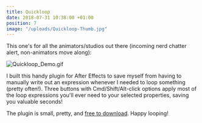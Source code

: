 ```yaml
---
title: Quickloop
date: 2018-07-31 10:38:00 +01:00
position: 7
image: "/uploads/Quickloop-Thumb.jpg"
---
```


This one's for all the animators/studios out there (incoming nerd chatter alert, non-animators move along):

![Quickloop_Demo.gif](/uploads/Quickloop_Demo.gif)

I built this handy plugin for After Effects to save myself from having to manually write out an expression whenever I needed to loop something (pretty often!). Three buttons with Cmd/Shift/Alt-click options apply most of the loop expressions you'll ever need to your selected properties, saving you valuable seconds!

The plugin is small, pretty, and [free to download](https://gumroad.com/l/quickloop). Happy looping!